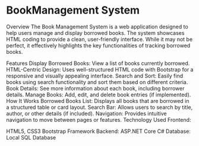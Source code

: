 # BookManagement System
Overview
The Book Management System is a web application designed to help users manage and display borrowed books. The system showcases HTML coding to provide a clean, user-friendly interface. While it may not be perfect, it effectively highlights the key functionalities of tracking borrowed books.

Features
Display Borrowed Books: View a list of books currently borrowed.
HTML-Centric Design: Uses well-structured HTML code with Bootstrap for a responsive and visually appealing interface.
Search and Sort: Easily find books using search functionality and sort them based on different criteria.
Book Details: See more information about each book, including borrower details.
Manage Books: Add, edit, and delete book entries (if implemented).
How It Works
Borrowed Books List: Displays all books that are borrowed in a structured table or card layout.
Search Bar: Allows users to search by title, author, or other details (if included).
Navigation: Provides intuitive navigation to move between pages or features.
Technology Used
Frontend:

HTML5, CSS3
Bootstrap Framework
Backend:
ASP.NET Core
C#
Database:
Local SQL Database
